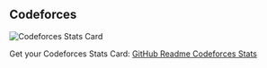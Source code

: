 ## Codeforces 

![Codeforces Stats Card](https://codeforces-stats-api.herokuapp.com/stats?username=yousaf11111&theme=2)

Get your Codeforces Stats Card: [GitHub Readme Codeforces Stats](https://github.com/wweverma1/github-readme-codeforces-stats)
